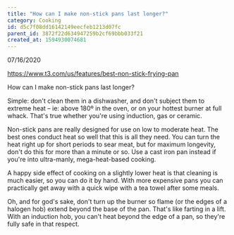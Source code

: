 ```yaml
---
title: "How can I make non-stick pans last longer?"
category: Cooking
id: d5c7f08dd16142149eecfeb1213d07fc
parent_id: 3872f22d634947259b2cf69bbb033f21
created_at: 1594930074681
---
```


07/16/2020

https://www.t3.com/us/features/best-non-stick-frying-pan

How can I make non-stick pans last longer?

Simple: don't clean them in a dishwasher, and don't subject them to extreme heat – ie: above 180º in the oven, or on your hottest burner at full whack. That's true whether you're using induction, gas or ceramic. 

Non-stick pans are really designed for use on low to moderate heat. The best ones conduct heat so well that this is all they need. You can turn the heat right up for short periods to sear meat, but for maximum longevity, don't do this for more than a minute or so. Use a cast iron pan instead if you're into ultra-manly, mega-heat-based cooking.

A happy side effect of cooking on a slightly lower heat is that cleaning is much easier, so you can do it by hand. With more expensive pans you can practically get away with a quick wipe with a tea towel after some meals.

Oh, and for god's sake, don't turn up the burner so flame (or the edges of a halogen hob) extend beyond the base of the pan. That's like farting in a lift. With an induction hob, you can't heat beyond the edge of a pan, so they're fully safe in that respect.
                